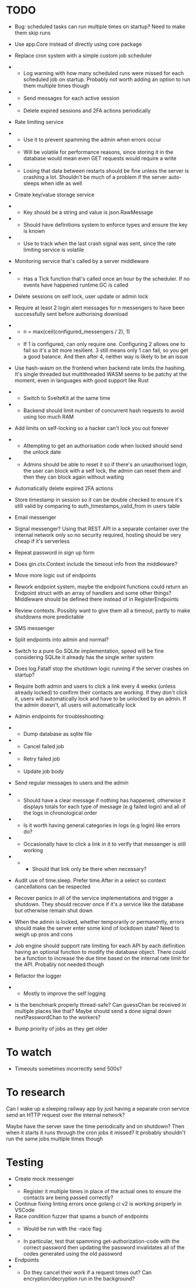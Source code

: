 # TODO

-   Bug: scheduled tasks can run multiple times on startup? Need to make them skip runs
-   Use app.Core instead of directly using core package
-   Replace cron system with a simple custom job scheduler
-   -   Log warning with how many scheduled runs were missed for each scheduled job on startup. Probably not worth adding an option to run them multiple times though
-   -   Send messages for each active session
-   -   Delete expired sessions and 2FA actions periodically
-   Rate limiting service
-   -   Use it to prevent spamming the admin when errors occur
-   -   Will be volatile for performance reasons, since storing it in the database would mean even GET requests would require a write
-   -   Losing that data between restarts should be fine unless the server is crashing a lot. Shouldn't be much of a problem if the server auto-sleeps when idle as well
-   Create key/value storage service
-   -   Key should be a string and value is json.RawMessage
-   -   Should have definitions system to enforce types and ensure the key is known
-   -   Use to track when the last crash signal was sent, since the rate limiting service is volatile
-   Monitoring service that's called by a server middleware
-   -   Has a Tick function that's called once an hour by the scheduler. If no events have happened runtime.GC is called
-   Delete sessions on self lock, user update or admin lock
-   Require at least 2 login alert messages for n messengers to have been successfully sent before authorising download
-   -   n = max(ceil(configured_messengers / 2), 1)
-   -   If 1 is configured, can only require one. Configuring 2 allows one to fail so it's a bit more resilient. 3 still means only 1 can fail, so you get a good balance. And then after 4, neither way is likely to be an issue
-   Use hash-wasm on the frontend when backend rate limits the hashing. It's single threaded but multithreaded WASM seems to be patchy at the moment, even in languages with good support like Rust
-   -   Switch to SvelteKit at the same time
-   -   Backend should limit number of concurrent hash requests to avoid using too much RAM
-   Add limits on self-locking so a hacker can't lock you out forever
-   -   Attempting to get an authorisation code when locked should send the unlock date
-   -   Admins should be able to reset it so if there's an unauthorised login, the user can block with a self lock, the admin can reset them and then they can block again without waiting
-   Automatically delete expired 2FA actions
-   Store timestamp in session so it can be double checked to ensure it's still valid by comparing to auth_timestamps_valid_from in users table
-   Email messenger
-   Signal messenger? Using that REST API in a separate container over the internal network only so no security required, hosting should be very cheap if it's serverless
-   Repeat password in sign up form
-   Does gin.ctx.Context include the timeout info from the middleware?
-   Move more logic out of endpoints
-   Rework endpoint system, maybe the endpoint functions could return an Endpoint struct with an array of handlers and some other things? Middleware should be defined there instead of in RegisterEndpoints
-   Review contexts. Possibly want to give them all a timeout, partly to make shutdowns more predictable
-   SMS messenger
-   Split endpoints into admin and normal?
-   Switch to a pure Go SQLite implementation, speed will be fine considering SQLite it already has the single writer system
-   Does log.Fatalf stop the shutdown logic running if the server crashes on startup?
-   Require both admin and users to click a link every 4 weeks (unless already locked) to confirm their contacts are working. If they don't click it, users will automatically lock and have to be unlocked by an admin. If the admin doesn't, all users will automatically lock
-   Admin endpoints for troubleshooting:
-   -   Dump database as sqlite file
-   -   Cancel failed job
-   -   Retry failed job
-   -   Update job body
-   Send regular messages to users and the admin
-   -   Should have a clear message if nothing has happened, otherwise it displays totals for each type of message (e.g failed login) and all of the logs in chronological order
-   -   Is it worth having general categories in logs (e.g login) like errors do?
-   -   Occasionally have to click a link in it to verify that messenger is still working
-   -   -   Should that link only be there when necessary?
-   Audit use of time.sleep. Prefer time.After in a select so context cancellations can be respected
-   Recover panics in all of the service implementations and trigger a shutdown. They should recover once if it's a service like the database but otherwise remain shut down
-   When the admin is locked, whether temporarily or permanently, errors should make the server enter some kind of lockdown state? Need to weigh up pros and cons
-   Job engine should support rate limiting for each API by each definition having an optional function to modify the database object.
    There could be a function to increase the due time based on the internal rate limit for the API. Probably not needed though
-   Refactor the logger
-   -   Mostly to improve the self logging

-   Is the benchmark properly thread-safe? Can guessChan be received in multiple places like that? Maybe should send a done signal down nextPasswordChan to the workers?
-   Bump priority of jobs as they get older

# To watch

-   Timeouts sometimes incorrectly send 500s?

# To research

Can I wake up a sleeping railway app by just having a separate cron service send an HTTP request over the internal network?

Maybe have the server save the time periodically and on shutdown? Then when it starts it runs through the cron jobs it missed? It probably shouldn't run the same jobs multiple times though

# Testing

-   Create mock messenger
-   -   Register it multiple times in place of the actual ones to ensure the contacts are being passed correctly?
-   Continue fixing linting errors once golang ci v2 is working properly in VSCode
-   Race condition fuzzer that spams a bunch of endpoints
-   -   Would be run with the -race flag
-   -   In particular, test that spamming get-authorization-code with the correct password then updating the password invalidates all of the codes generated using the old password
-   Endpoints
-   -   Do they cancel their work if a request times out? Can encryption/decryption run in the background?
